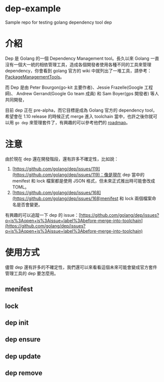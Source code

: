 # dep-example
Sample repo for testing golang dependency tool dep

# 介紹

Dep 是 Golang 的一個 Dependency Management tool。長久以來 Golang 一直沒有一個大一統的相依管理工具，造成各個開發者使用各種不同的工具來管理 dependency，你會看到 golang 官方的 wiki 中就列出了一堆工具，請參考：[PackageManagementTools](https://github.com/golang/go/wiki/PackageManagementTools)。

而 Dep 是由 Peter Bourgon(go-kit 主要作者)、Jessie Frazelle(Google 工程師)、 Andrew Gerrand(Google Go team 成員) 和 Sam Boyer(gps 開發者) 等人共同開發，

目前 dep 正在 pre-alpha，而它目標是成為 Golang 官方的 dependency tool，希望會在 1.10 release 的時候正式 merge 進入 toolchain 當中，也許之後你就可以用 `go dep` 來管理套件了，有興趣的可以參考他們的 [roadmap](https://github.com/golang/dep/wiki/Roadmap)。

# 注意

由於現在 dep 還在開發階段，還有許多不確定性，比如說：
1. [https://github.com/golang/dep/issues/119](https://github.com/golang/dep/issues/119)：像是現在 dep 當中的 menifest 和 lock 檔案都是使用 JSON 格式，但未來正式推出時可能會改成 TOML。
2. [https://github.com/golang/dep/issues/168](https://github.com/golang/dep/issues/168)menifest 和 lock 兩個檔案命名是否會變更。

有興趣的可以追蹤一下 dep 的 issue：[https://github.com/golang/dep/issues?q=is%3Aopen+is%3Aissue+label%3Abefore-merge-into-toolchain](https://github.com/golang/dep/issues?q=is%3Aopen+is%3Aissue+label%3Abefore-merge-into-toolchain)

# 使用方式

儘管 dep 還有許多的不確定性，我們還可以來看看這個未來可能會變成官方套件管理工具的 dep 要怎麼用。

## menifest

## lock

## dep init

## dep ensure

## dep update

## dep remove

